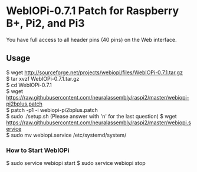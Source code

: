 WebIOPi-0.7.1 Patch for Raspberry B+, Pi2, and Pi3
=============================================

You have full access to all header pins (40 pins) on the Web interface.

## Usage

$ wget http://sourceforge.net/projects/webiopi/files/WebIOPi-0.7.1.tar.gz  
$ tar xvzf WebIOPi-0.7.1.tar.gz  
$ cd WebIOPi-0.7.1  
$ wget https://raw.githubusercontent.com/neuralassembly/raspi2/master/webiopi-pi2bplus.patch  
$ patch -p1 -i webiopi-pi2bplus.patch  
$ sudo ./setup.sh
(Please answer with 'n' for the last question)
$ wget https://raw.githubusercontent.com/neuralassembly/raspi2/master/webiopi.service  
$ sudo mv webiopi.service /etc/systemd/system/  

### How to Start WebIOPi

$ sudo service webiopi start
$ sudo service webiopi stop
